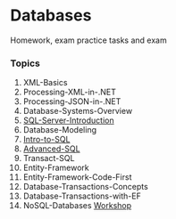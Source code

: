 # Databases
Homework, exam practice tasks and exam


### Topics

1. XML-Basics
1. Processing-XML-in-.NET
1. Processing-JSON-in-.NET
1. Database-Systems-Overview
1. [SQL-Server-Introduction](05-SQL-Server-Introduction)
1. Database-Modeling
1. [Intro-to-SQL](./07-Intro-to-SQL)
1. [Advanced-SQL](./08-Advanced-SQL)
1. Transact-SQL
1. Entity-Framework
1. Entity-Framework-Code-First
1. Database-Transactions-Concepts
1. Database-Transactions-with-EF
1. NoSQL-Databases
[Workshop](Workshop)